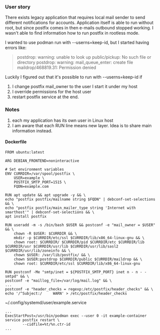 ### User story

There exists legacy application that requires local mail sender to send different notifications for accounts. 
Application itself is able to run without root, but since postfix comes in then e-mails outbound stopped working.
I wasn't able to find information how to run postfix in rootless mode.

I wanted to use podman run with --userns=keep-id, but I started having errors like:
>postdrop: warning: unable to look up public/pickup: No such file or directory
>postdrop: warning: mail_queue_enter: create file maildrop/468819.31: Permission denied

Luckily I figured out that it's possible to run with --userns=keep-id if
1. I change postfix mail_owner to the user I start it under my host
2. I override permissions for the host user
3. restart postfix service at the end.

### Notes
1. each my application has its own user in Linux host
2. I am aware that each RUN line means new layer. Idea is to share main information instead.

#### Dockerfile
```
FROM ubuntu:latest

ARG DEBIAN_FRONTEND=noninteractive

# Set environment variables
ENV CURRDIR=/var/spool/postfix \
    USER=example \
    POSTFIX_SMTP_PORT=1515 \
    FQDN=example.com

RUN apt update && apt upgrade -y && \
echo "postfix postfix/mailname string $FQDN" | debconf-set-selections && \
echo "postfix postfix/main_mailer_type string 'Internet with smarthost'" | debconf-set-selections && \
apt install postfix 

RUN useradd -m -s /bin/bash $USER && postconf -e "mail_owner = $USER" && \
    chown -R $USER: $CURRDIR && \
    mkdir -p $CURRDIR/etc/ssl $CURRDIR/lib/x86_64-linux-gnu && \
    chown root: $CURRDIR/ $CURRDIR/pid $CURRDIR/etc $CURRDIR/lib $CURRDIR/usr $CURRDIR/usr/lib $CURRDIR/usr/lib/sasl2 $CURRDIR/usr/lib/zoneinfo && \
    chown $USER: /var/lib/postfix/ && \
    chown $USER:postdrop $CURRDIR/public $CURRDIR/maildrop && \
    chown root: $CURRDIR/etc/ssl $CURRDIR/lib/x86_64-linux-gnu

RUN postconf -Me "smtp/inet = ${POSTFIX_SMTP_PORT} inet n - n - - smtpd" && \
postconf -e "maillog_file=/var/log/mail.log" && \
...
postconf -e "header_checks = regexp:/etc/postfix/header_checks" && \
echo '/^Subject:/     WARN' > /etc/postfix/header_checks
```

~/.config/systemd/user/example.service
```
...
ExecStartPost=/usr/bin/podman exec --user 0 -it example-container service postfix restart \
        --cidfile=%t/%n.ctr-id
...
```
